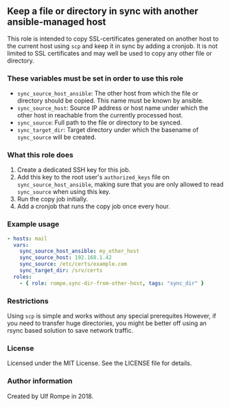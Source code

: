 ## Keep a file or directory in sync with another ansible-managed host

This role is intended to copy SSL-certificates generated on another host to the current host
using `scp` and keep it in sync by adding a cronjob. It is not limited to SSL certificates and
may well be used to copy any other file or directory.

### These variables must be set in order to use this role

* `sync_source_host_ansible`: The other host from which the file or directory should be copied. This name must be known by ansible.
* `sync_source_host`: Source IP address or host name under which the other host in reachable from the currently processed host.
* `sync_source`: Full path to the file or directory to be synced.
* `sync_target_dir`: Target directory under which the basename of `sync_source` will be created.

### What this role does

1. Create a dedicated SSH key for this job.
2. Add this key to the root user's `authorized_keys` file on `sync_source_host_ansible`, making sure that you are only allowed to read `sync_source` when using this key.
3. Run the copy job initially.
4. Add a cronjob that runs the copy job once every hour.

### Example usage

```yaml
- hosts: mail
  vars:
    sync_source_host_ansible: my_other_host
    sync_source_host: 192.168.1.42
    sync_source: /etc/certs/example.com
    sync_target_dir: /srv/certs
  roles:
    - { role: rompe.sync-dir-from-other-host, tags: "sync_dir" }
```

### Restrictions

Using `scp` is simple and works without any special prerequites However, if you need to transfer
huge directories, you might be better off using an rsync based solution to save network traffic.

### License

Licensed under the MIT License. See the LICENSE file for details.

### Author information

Created by Ulf Rompe in 2018.
